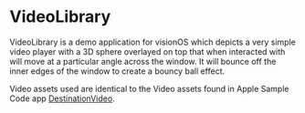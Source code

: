 # VideoLibrary

VideoLibrary is a demo application for visionOS which depicts a very simple video player with a 3D sphere overlayed on 
top that when interacted with will move at a particular angle across the window. It will bounce off the inner edges of
the window to create a bouncy ball effect.

Video assets used are identical to the Video assets found in Apple Sample Code app [DestinationVideo](https://developer.apple.com/documentation/visionos/destination-video).
